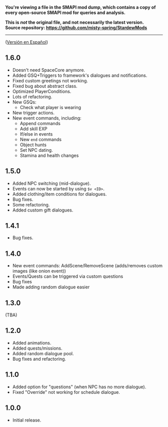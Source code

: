 **You're viewing a file in the SMAPI mod dump, which contains a copy of every open-source SMAPI mod
for queries and analysis.**

**This is _not_ the original file, and not necessarily the latest version.**  
**Source repository: https://github.com/misty-spring/StardewMods**

----

([Versión en Español](https://github.com/misty-spring/DynamicDialogues/blob/main/docs/es/CHANGELOG.md))

## 1.6.0
- Doesn't need SpaceCore anymore.
- Added GSQ+Triggers to framework's dialogues and notifications.
- Fixed custom greetings not working.
- Fixed bug about abstract class.
- Optimized PlayerConditions.
- Lots of refactoring.
- New GSQs:
  - Check what player is wearing
- New trigger actions.
- New event commands, including:
  - Append commands
  - Add skill EXP
  - If/else in events
  - New `end` commands
  - Object hunts
  - Set NPC dating.
  - Stamina and health changes

## 1.5.0
- Added NPC switching (mid-dialogue).
- Events can now be started by using `$v <ID>`.
- Added clothing/item conditions for dialogues.
- Bug fixes.
- Some refactoring.
- Added custom gift dialogues.

## 1.4.1
- Bug fixes.

## 1.4.0
- New event commands: AddScene/RemoveScene (adds/removes custom images (like onion event))
- Events/Quests can be triggered via custom questions
- Bug fixes
- Made adding random dialogue easier

## 1.3.0
(TBA)

## 1.2.0
- Added animations.
- Added quests/missions.
- Added random dialogue pool.
- Bug fixes and refactoring.

## 1.1.0
- Added option for "questions" (when NPC has no more dialogue).
- Fixed "Override" not working for schedule dialogue.

## 1.0.0
- Initial release.
